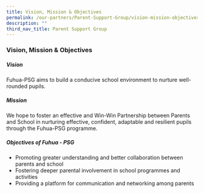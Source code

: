 ```yaml
---
title: Vision, Mission & Objectives
permalink: /our-partners/Parent-Support-Group/vision-mission-objectives/
description: ""
third_nav_title: Parent Support Group
---
```

### Vision, Mission & Objectives

  

##### Vision

Fuhua-PSG aims to build a conducive school environment to nurture well-rounded pupils.

##### Mission  

We hope to foster an effective and Win-Win Partnership between Parents and School in nurturing effective, confident, adaptable and resilient pupils through the Fuhua-PSG programme.

##### Objectives of Fuhua - PSG  

*   Promoting greater understanding and better collaboration between parents and school
*   Fostering deeper parental involvement in school programmes and activities
*   Providing a platform for communication and networking among parents  
